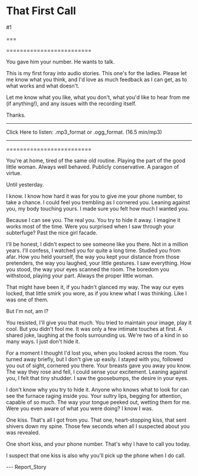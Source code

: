 That First Call
===============
#1 

===

========================= 

You gave him your number. He wants to talk. 

This is my first foray into audio stories. This one's for the ladies. Please let me know what you think, and I'd love as much feedback as I can get, as to what works and what doesn't. 

Let me know what you like, what you don't, what you'd like to hear from me (if anything!), and any issues with the recording itself. 

Thanks. 

* * * * * 

Click Here to listen: .mp3_format or .ogg_format. (16.5 min/mp3) 

* * * * * 

========================= 

You're at home, tired of the same old routine. Playing the part of the good little woman. Always well behaved. Publicly conservative. A paragon of virtue. 

Until yesterday. 

I know. I know how hard it was for you to give me your phone number, to take a chance. I could feel you trembling as I cornered you. Leaning against you, my body touching yours. I made sure you felt how much I wanted you. 

Because I can see you. The real you. You try to hide it away. I imagine it works most of the time. Were you surprised when I saw through your subterfuge? Past the nice girl facade. 

I'll be honest, I didn't expect to see someone like you there. Not in a million years. I'll confess, I watched you for quite a long time. Studied you from afar. How you held yourself, the way you kept your distance from those pretenders, the way you laughed, your little gestures. I saw everything. How you stood, the way your eyes scanned the room. The boredom you withstood, playing your part. Always the proper little woman. 

That might have been it, if you hadn't glanced my way. The way our eyes locked, that little smirk you wore, as if you knew what I was thinking. Like I was one of them. 

But I'm not, am I? 

You resisted, I'll give you that much. You tried to maintain your image, play it cool. But you didn't fool me. It was only a few intimate touches at first. A shared joke, laughing at the fools surrounding us. We're two of a kind in so many ways. I just don't hide it. 

For a moment I thought I'd lost you, when you looked across the room. You turned away briefly, but I don't give up easily. I stayed with you, followed you out of sight, cornered you there. Your breasts gave you away you know. The way they rose and fell, I could sense your excitement. Leaning against you, I felt that tiny shudder. I saw the goosebumps, the desire in your eyes. 

I don't know why you try to hide it. Anyone who knows what to look for can see the furnace raging inside you. Your sultry lips, begging for attention, capable of so much. The way your tongue peeked out, wetting them for me. Were you even aware of what you were doing? I know I was. 

One kiss. That's all I got from you. That one, heart-stopping kiss, that sent shivers down my spine. Those few seconds when all I suspected about you was revealed. 

One short kiss, and your phone number. That's why I have to call you today. 

I suspect that one kiss is also why you'll pick up the phone when I do call. 

--- Report_Story 
